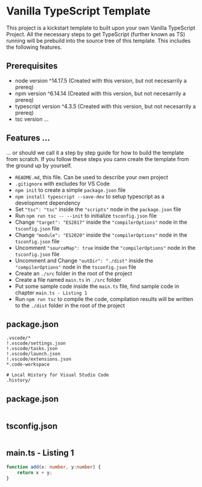 # Vanilla TypeScript Template

This project is a kickstart template to built upon your own Vanilla
TypeScript Project. All the necessary steps to get TypeScript (further
known as TS) running will be prebuild into the source tree of this
template. This includes the following features.

## Prerequisites

- node version ^14.17.5 (Created with this version, but not necesarrily a prereq)
- npm version  ^6.14.14 (Created with this version, but not necesarrily a prereq)
- typescript version ^4.3.5 (Created with this version, but not necesarrily a prereq)
- tsc version ...

## Features ...

... or should we call it a step by step guide for how to build the template
from scratch. If you follow these steps you cann create the template from the
ground up by yourself.

- `README.md`, this file. Can be used to describe your own project
- `.gitignore` with excludes for VS Code
- `npm init` to create a simple `package.json` file
- `npm install typescript --save-dev` to setup typescript as a development dependency
- Set `"tsc": "tsc"` inside the `"scripts"` node in the `package.json` file
- Run `npm run tsc -- --init` to initialize `tsconfig.json` file
- Change `"target": "ES2017"` inside the `"compilerOptions"` node in the `tsconfig.json` file
- Change `"module": "ES2020"` inside the `"compilerOptions"` node in the `tsconfig.json` file
- Uncomment `"sourceMap": true` inside the `"compilerOptions"` node in the `tsconfig.json` file
- Uncomment and Change `"outDir": "./dist"` inside the `"compilerOptions"` node in the `tsconfig.json` file
- Create an `./src` folder in the root of the project
- Create a file named `main.ts` in `./src` folder
- Put some sample code inside the `main.ts` file, find sample code in chapter `main.ts - Listing 1`
- Run `npm run tsc` to compile the code, compilation results will be written to the `./dist` folder in the root of the project

## package.json

```.gitignore
.vscode/*
!.vscode/settings.json
!.vscode/tasks.json
!.vscode/launch.json
!.vscode/extensions.json
*.code-workspace

# Local History for Visual Studio Code
.history/
```

## package.json

```json

```

## tsconfig.json

```json

```

## main.ts - Listing 1

```typescript
function add(x: number, y:number) {
    return x + y;
}
```
